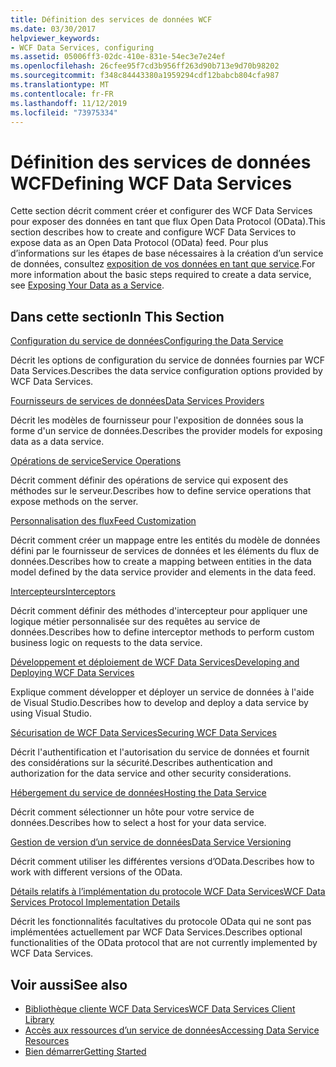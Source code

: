 ```yaml
---
title: Définition des services de données WCF
ms.date: 03/30/2017
helpviewer_keywords:
- WCF Data Services, configuring
ms.assetid: 05006ff3-02dc-410e-831e-54ec3e7e24ef
ms.openlocfilehash: 26cfee95f7cd3b956ff263d90b713e9d70b98202
ms.sourcegitcommit: f348c84443380a1959294cdf12babcb804cfa987
ms.translationtype: MT
ms.contentlocale: fr-FR
ms.lasthandoff: 11/12/2019
ms.locfileid: "73975334"
---
```

# <a name="defining-wcf-data-services"></a><span data-ttu-id="eb3f7-102">Définition des services de données WCF</span><span class="sxs-lookup"><span data-stu-id="eb3f7-102">Defining WCF Data Services</span></span>

<span data-ttu-id="eb3f7-103">Cette section décrit comment créer et configurer des WCF Data Services pour exposer des données en tant que flux Open Data Protocol (OData).</span><span class="sxs-lookup"><span data-stu-id="eb3f7-103">This section describes how to create and configure WCF Data Services to expose data as an Open Data Protocol (OData) feed.</span></span> <span data-ttu-id="eb3f7-104">Pour plus d’informations sur les étapes de base nécessaires à la création d’un service de données, consultez [exposition de vos données en tant que service](exposing-your-data-as-a-service-wcf-data-services.md).</span><span class="sxs-lookup"><span data-stu-id="eb3f7-104">For more information about the basic steps required to create a data service, see [Exposing Your Data as a Service](exposing-your-data-as-a-service-wcf-data-services.md).</span></span>

## <a name="in-this-section"></a><span data-ttu-id="eb3f7-105">Dans cette section</span><span class="sxs-lookup"><span data-stu-id="eb3f7-105">In This Section</span></span>

 [<span data-ttu-id="eb3f7-106">Configuration du service de données</span><span class="sxs-lookup"><span data-stu-id="eb3f7-106">Configuring the Data Service</span></span>](configuring-the-data-service-wcf-data-services.md)

 <span data-ttu-id="eb3f7-107">Décrit les options de configuration du service de données fournies par WCF Data Services.</span><span class="sxs-lookup"><span data-stu-id="eb3f7-107">Describes the data service configuration options provided by WCF Data Services.</span></span>

 [<span data-ttu-id="eb3f7-108">Fournisseurs de services de données</span><span class="sxs-lookup"><span data-stu-id="eb3f7-108">Data Services Providers</span></span>](data-services-providers-wcf-data-services.md)

 <span data-ttu-id="eb3f7-109">Décrit les modèles de fournisseur pour l'exposition de données sous la forme d'un service de données.</span><span class="sxs-lookup"><span data-stu-id="eb3f7-109">Describes the provider models for exposing data as a data service.</span></span>

 [<span data-ttu-id="eb3f7-110">Opérations de service</span><span class="sxs-lookup"><span data-stu-id="eb3f7-110">Service Operations</span></span>](service-operations-wcf-data-services.md)

 <span data-ttu-id="eb3f7-111">Décrit comment définir des opérations de service qui exposent des méthodes sur le serveur.</span><span class="sxs-lookup"><span data-stu-id="eb3f7-111">Describes how to define service operations that expose methods on the server.</span></span>

 [<span data-ttu-id="eb3f7-112">Personnalisation des flux</span><span class="sxs-lookup"><span data-stu-id="eb3f7-112">Feed Customization</span></span>](feed-customization-wcf-data-services.md)

 <span data-ttu-id="eb3f7-113">Décrit comment créer un mappage entre les entités du modèle de données défini par le fournisseur de services de données et les éléments du flux de données.</span><span class="sxs-lookup"><span data-stu-id="eb3f7-113">Describes how to create a mapping between entities in the data model defined by the data service provider and elements in the data feed.</span></span>

 [<span data-ttu-id="eb3f7-114">Intercepteurs</span><span class="sxs-lookup"><span data-stu-id="eb3f7-114">Interceptors</span></span>](interceptors-wcf-data-services.md)

 <span data-ttu-id="eb3f7-115">Décrit comment définir des méthodes d'intercepteur pour appliquer une logique métier personnalisée sur des requêtes au service de données.</span><span class="sxs-lookup"><span data-stu-id="eb3f7-115">Describes how to define interceptor methods to perform custom business logic on requests to the data service.</span></span>

 [<span data-ttu-id="eb3f7-116">Développement et déploiement de WCF Data Services</span><span class="sxs-lookup"><span data-stu-id="eb3f7-116">Developing and Deploying WCF Data Services</span></span>](developing-and-deploying-wcf-data-services.md)

 <span data-ttu-id="eb3f7-117">Explique comment développer et déployer un service de données à l'aide de Visual Studio.</span><span class="sxs-lookup"><span data-stu-id="eb3f7-117">Describes how to develop and deploy a data service by using Visual Studio.</span></span>

 [<span data-ttu-id="eb3f7-118">Sécurisation de WCF Data Services</span><span class="sxs-lookup"><span data-stu-id="eb3f7-118">Securing WCF Data Services</span></span>](securing-wcf-data-services.md)

 <span data-ttu-id="eb3f7-119">Décrit l'authentification et l'autorisation du service de données et fournit des considérations sur la sécurité.</span><span class="sxs-lookup"><span data-stu-id="eb3f7-119">Describes authentication and authorization for the data service and other security considerations.</span></span>

 [<span data-ttu-id="eb3f7-120">Hébergement du service de données</span><span class="sxs-lookup"><span data-stu-id="eb3f7-120">Hosting the Data Service</span></span>](hosting-the-data-service-wcf-data-services.md)

 <span data-ttu-id="eb3f7-121">Décrit comment sélectionner un hôte pour votre service de données.</span><span class="sxs-lookup"><span data-stu-id="eb3f7-121">Describes how to select a host for your data service.</span></span>

 [<span data-ttu-id="eb3f7-122">Gestion de version d’un service de données</span><span class="sxs-lookup"><span data-stu-id="eb3f7-122">Data Service Versioning</span></span>](data-service-versioning-wcf-data-services.md)

 <span data-ttu-id="eb3f7-123">Décrit comment utiliser les différentes versions d’OData.</span><span class="sxs-lookup"><span data-stu-id="eb3f7-123">Describes how to work with different versions of the OData.</span></span>

 [<span data-ttu-id="eb3f7-124">Détails relatifs à l’implémentation du protocole WCF Data Services</span><span class="sxs-lookup"><span data-stu-id="eb3f7-124">WCF Data Services Protocol Implementation Details</span></span>](wcf-data-services-protocol-implementation-details.md)

 <span data-ttu-id="eb3f7-125">Décrit les fonctionnalités facultatives du protocole OData qui ne sont pas implémentées actuellement par WCF Data Services.</span><span class="sxs-lookup"><span data-stu-id="eb3f7-125">Describes optional functionalities of the OData protocol that are not currently implemented by WCF Data Services.</span></span>

## <a name="see-also"></a><span data-ttu-id="eb3f7-126">Voir aussi</span><span class="sxs-lookup"><span data-stu-id="eb3f7-126">See also</span></span>

- [<span data-ttu-id="eb3f7-127">Bibliothèque cliente WCF Data Services</span><span class="sxs-lookup"><span data-stu-id="eb3f7-127">WCF Data Services Client Library</span></span>](wcf-data-services-client-library.md)
- [<span data-ttu-id="eb3f7-128">Accès aux ressources d’un service de données</span><span class="sxs-lookup"><span data-stu-id="eb3f7-128">Accessing Data Service Resources</span></span>](accessing-data-service-resources-wcf-data-services.md)
- [<span data-ttu-id="eb3f7-129">Bien démarrer</span><span class="sxs-lookup"><span data-stu-id="eb3f7-129">Getting Started</span></span>](getting-started-with-wcf-data-services.md)
